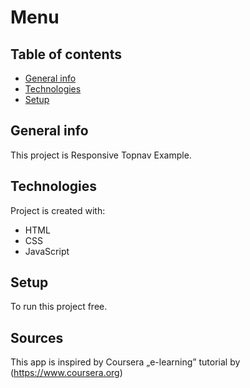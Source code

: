 # Menu
 ## Table of contents
* [General info](#general-info)
* [Technologies](#technologies)
* [Setup](#setup)

## General info
This project is Responsive Topnav Example.
	
## Technologies
Project is created with:
* HTML
* CSS
* JavaScript
	
## Setup
To run this project free.


## Sources
This app is inspired by Coursera „e-learning”
  tutorial by (https://www.coursera.org)
```
